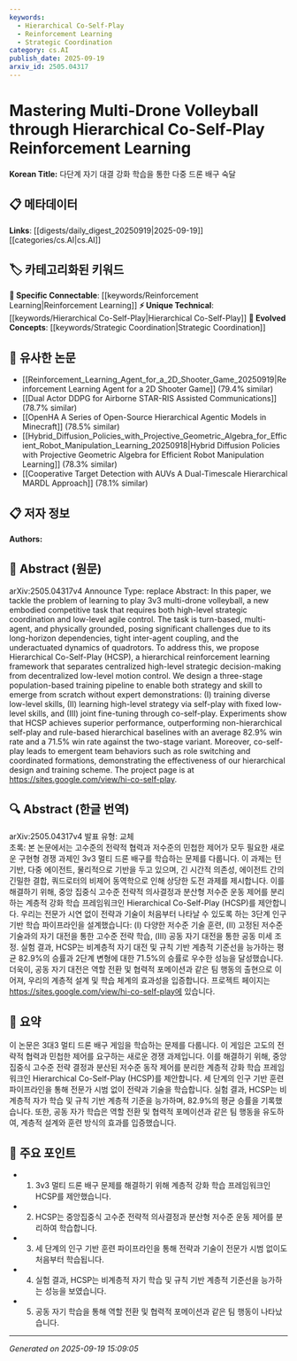 ```yaml
---
keywords:
  - Hierarchical Co-Self-Play
  - Reinforcement Learning
  - Strategic Coordination
category: cs.AI
publish_date: 2025-09-19
arxiv_id: 2505.04317
---
```


<!-- KEYWORD_LINKING_METADATA:
{
  "processed_timestamp": "2025-09-22 21:35:20.280298",
  "vocabulary_version": "1.0",
  "selected_keywords": [
    "Hierarchical Co-Self-Play",
    "Reinforcement Learning",
    "Strategic Coordination"
  ],
  "rejected_keywords": [
    "Multi-Agent Systems"
  ],
  "similarity_scores": {
    "Hierarchical Co-Self-Play": 0.8,
    "Reinforcement Learning": 0.85,
    "Strategic Coordination": 0.75
  },
  "extraction_method": "AI_prompt_based",
  "budget_applied": true
}
-->


# Mastering Multi-Drone Volleyball through Hierarchical Co-Self-Play Reinforcement Learning

**Korean Title:** 다단계 자기 대결 강화 학습을 통한 다중 드론 배구 숙달

## 📋 메타데이터

**Links**: [[digests/daily_digest_20250919|2025-09-19]]   [[categories/cs.AI|cs.AI]]

## 🏷️ 카테고리화된 키워드
**🔗 Specific Connectable**: [[keywords/Reinforcement Learning|Reinforcement Learning]]
**⚡ Unique Technical**: [[keywords/Hierarchical Co-Self-Play|Hierarchical Co-Self-Play]]
**🚀 Evolved Concepts**: [[keywords/Strategic Coordination|Strategic Coordination]]

## 🔗 유사한 논문
- [[Reinforcement_Learning_Agent_for_a_2D_Shooter_Game_20250919|Reinforcement Learning Agent for a 2D Shooter Game]] (79.4% similar)
- [[Dual Actor DDPG for Airborne STAR-RIS Assisted Communications]] (78.7% similar)
- [[OpenHA A Series of Open-Source Hierarchical Agentic Models in Minecraft]] (78.5% similar)
- [[Hybrid_Diffusion_Policies_with_Projective_Geometric_Algebra_for_Efficient_Robot_Manipulation_Learning_20250918|Hybrid Diffusion Policies with Projective Geometric Algebra for Efficient Robot Manipulation Learning]] (78.3% similar)
- [[Cooperative Target Detection with AUVs A Dual-Timescale Hierarchical MARDL Approach]] (78.1% similar)

## 📋 저자 정보

**Authors:** 

## 📄 Abstract (원문)

arXiv:2505.04317v4 Announce Type: replace 
Abstract: In this paper, we tackle the problem of learning to play 3v3 multi-drone volleyball, a new embodied competitive task that requires both high-level strategic coordination and low-level agile control. The task is turn-based, multi-agent, and physically grounded, posing significant challenges due to its long-horizon dependencies, tight inter-agent coupling, and the underactuated dynamics of quadrotors. To address this, we propose Hierarchical Co-Self-Play (HCSP), a hierarchical reinforcement learning framework that separates centralized high-level strategic decision-making from decentralized low-level motion control. We design a three-stage population-based training pipeline to enable both strategy and skill to emerge from scratch without expert demonstrations: (I) training diverse low-level skills, (II) learning high-level strategy via self-play with fixed low-level skills, and (III) joint fine-tuning through co-self-play. Experiments show that HCSP achieves superior performance, outperforming non-hierarchical self-play and rule-based hierarchical baselines with an average 82.9% win rate and a 71.5% win rate against the two-stage variant. Moreover, co-self-play leads to emergent team behaviors such as role switching and coordinated formations, demonstrating the effectiveness of our hierarchical design and training scheme. The project page is at https://sites.google.com/view/hi-co-self-play.

## 🔍 Abstract (한글 번역)

arXiv:2505.04317v4 발표 유형: 교체  
초록: 본 논문에서는 고수준의 전략적 협력과 저수준의 민첩한 제어가 모두 필요한 새로운 구현형 경쟁 과제인 3v3 멀티 드론 배구를 학습하는 문제를 다룹니다. 이 과제는 턴 기반, 다중 에이전트, 물리적으로 기반을 두고 있으며, 긴 시간적 의존성, 에이전트 간의 긴밀한 결합, 쿼드로터의 비제어 동역학으로 인해 상당한 도전 과제를 제시합니다. 이를 해결하기 위해, 중앙 집중식 고수준 전략적 의사결정과 분산형 저수준 운동 제어를 분리하는 계층적 강화 학습 프레임워크인 Hierarchical Co-Self-Play (HCSP)를 제안합니다. 우리는 전문가 시연 없이 전략과 기술이 처음부터 나타날 수 있도록 하는 3단계 인구 기반 학습 파이프라인을 설계했습니다: (I) 다양한 저수준 기술 훈련, (II) 고정된 저수준 기술과의 자기 대전을 통한 고수준 전략 학습, (III) 공동 자기 대전을 통한 공동 미세 조정. 실험 결과, HCSP는 비계층적 자기 대전 및 규칙 기반 계층적 기준선을 능가하는 평균 82.9%의 승률과 2단계 변형에 대한 71.5%의 승률로 우수한 성능을 달성했습니다. 더욱이, 공동 자기 대전은 역할 전환 및 협력적 포메이션과 같은 팀 행동의 출현으로 이어져, 우리의 계층적 설계 및 학습 체계의 효과성을 입증합니다. 프로젝트 페이지는 https://sites.google.com/view/hi-co-self-play에 있습니다.

## 📝 요약

이 논문은 3대3 멀티 드론 배구 게임을 학습하는 문제를 다룹니다. 이 게임은 고도의 전략적 협력과 민첩한 제어를 요구하는 새로운 경쟁 과제입니다. 이를 해결하기 위해, 중앙집중식 고수준 전략 결정과 분산된 저수준 동작 제어를 분리한 계층적 강화 학습 프레임워크인 Hierarchical Co-Self-Play (HCSP)를 제안합니다. 세 단계의 인구 기반 훈련 파이프라인을 통해 전문가 시범 없이 전략과 기술을 학습합니다. 실험 결과, HCSP는 비계층적 자가 학습 및 규칙 기반 계층적 기준을 능가하며, 82.9%의 평균 승률을 기록했습니다. 또한, 공동 자가 학습은 역할 전환 및 협력적 포메이션과 같은 팀 행동을 유도하여, 계층적 설계와 훈련 방식의 효과를 입증했습니다.

## 🎯 주요 포인트

- 1. 3v3 멀티 드론 배구 문제를 해결하기 위해 계층적 강화 학습 프레임워크인 HCSP를 제안했습니다.

- 2. HCSP는 중앙집중식 고수준 전략적 의사결정과 분산형 저수준 운동 제어를 분리하여 학습합니다.

- 3. 세 단계의 인구 기반 훈련 파이프라인을 통해 전략과 기술이 전문가 시범 없이도 처음부터 학습됩니다.

- 4. 실험 결과, HCSP는 비계층적 자기 학습 및 규칙 기반 계층적 기준선을 능가하는 성능을 보였습니다.

- 5. 공동 자기 학습을 통해 역할 전환 및 협력적 포메이션과 같은 팀 행동이 나타났습니다.

---

*Generated on 2025-09-19 15:09:05*
